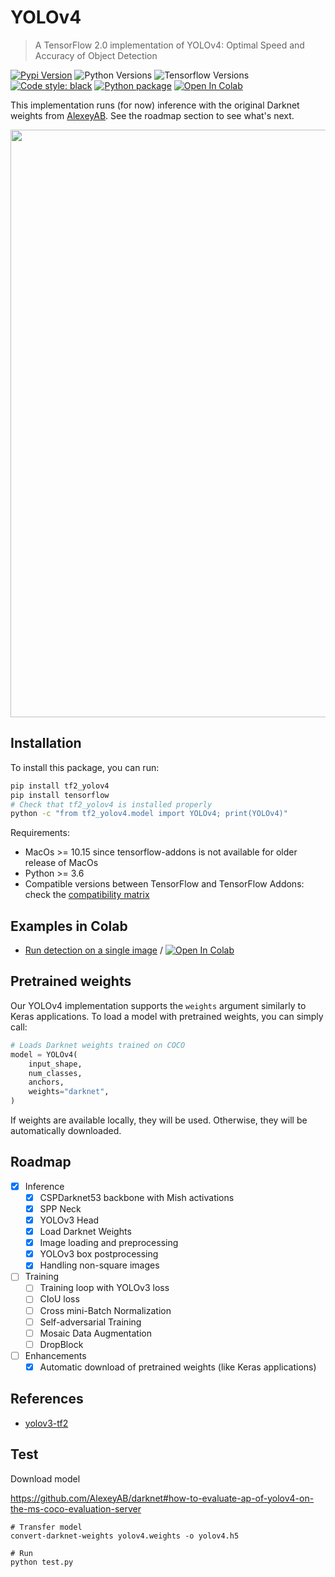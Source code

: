 # YOLOv4

> A TensorFlow 2.0 implementation of YOLOv4: Optimal Speed and Accuracy of Object Detection

[![Pypi Version](https://img.shields.io/pypi/v/tf2-yolov4.svg)](https://pypi.org/project/tf2-yolov4/)
![Python Versions](https://img.shields.io/badge/python-3.6%20|%203.7%20|%203.8-%23EBBD68.svg)
![Tensorflow Versions](https://img.shields.io/badge/TensorFlow-2.x-blue.svg)
[![Code style: black](https://img.shields.io/badge/code%20style-black-000000.svg)](https://github.com/python/black)
[![Python package](https://github.com/sicara/tf2-yolov4/workflows/Python%20package/badge.svg?branch=master)](https://github.com/sicara/tf2-yolov4/actions?query=workflow%3A%22Python+package%22)
[![Open In Colab](https://colab.research.google.com/assets/colab-badge.svg)](https://colab.research.google.com/github/sicara/tf2-yolov4/blob/master/notebooks/YoloV4_Dectection_Example.ipynb)

This implementation runs (for now) inference with the original Darknet weights from [AlexeyAB](https://www.github.com/AlexeyAB/darknet).
See the roadmap section to see what's next.

<p align="center">
    <img src="./assets/banner.jpeg" width="940" />
</p>

## Installation

To install this package, you can run:

```bash
pip install tf2_yolov4
pip install tensorflow
# Check that tf2_yolov4 is installed properly
python -c "from tf2_yolov4.model import YOLOv4; print(YOLOv4)"
```

Requirements:

- MacOs >= 10.15 since tensorflow-addons is not available for older release of MacOs
- Python >= 3.6
- Compatible versions between TensorFlow and TensorFlow Addons: check the [compatibility matrix](https://github.com/tensorflow/addons#python-op-compatibility-matrix)

## Examples in Colab

- [Run detection on a single image](./notebooks/YoloV4_Dectection_Example.ipynb) / [![Open In Colab](https://colab.research.google.com/assets/colab-badge.svg)](https://colab.research.google.com/github/sicara/tf2-yolov4/blob/master/notebooks/YoloV4_Dectection_Example.ipynb)

## Pretrained weights

Our YOLOv4 implementation supports the `weights` argument similarly to Keras applications. To load a model with pretrained
weights, you can simply call:

```python
# Loads Darknet weights trained on COCO
model = YOLOv4(
    input_shape,
    num_classes,
    anchors,
    weights="darknet",
)
```

If weights are available locally, they will be used. Otherwise, they will be automatically downloaded.

## Roadmap

- [x] Inference
    - [x] CSPDarknet53 backbone with Mish activations
    - [x] SPP Neck
    - [x] YOLOv3 Head
    - [x] Load Darknet Weights
    - [x] Image loading and preprocessing
    - [x] YOLOv3 box postprocessing
    - [x] Handling non-square images
- [ ] Training
    - [ ] Training loop with YOLOv3 loss
    - [ ] CIoU loss
    - [ ] Cross mini-Batch Normalization
    - [ ] Self-adversarial Training
    - [ ] Mosaic Data Augmentation
    - [ ] DropBlock
- [ ] Enhancements
    - [x] Automatic download of pretrained weights (like Keras applications)

## References

- [yolov3-tf2](https://github.com/zzh8829/yolov3-tf2)

## Test

Download model

https://github.com/AlexeyAB/darknet#how-to-evaluate-ap-of-yolov4-on-the-ms-coco-evaluation-server

```
# Transfer model
convert-darknet-weights yolov4.weights -o yolov4.h5

# Run
python test.py
```
